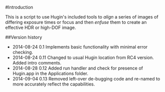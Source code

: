 #Introduction

This is a script to use Hugin's included tools to *align* a series of images of differing exposure times or focus and then *enfuse* them to create an effective HDR or high-DOF image.

##Version history
- 2014-08-24 0.1  Implements basic functionality with minimal error checking.
- 2014-08-24 0.11 Changed to usual Hugin location from RC4 version. Added intro comments.
- 2014-08-28 0.12 Added run handler and check for presence of Hugin.app in the Applications folder.
- 2014-09-04 0.13 Removed left-over de-bugging code and re-named to more accurately reflect the capabilities.